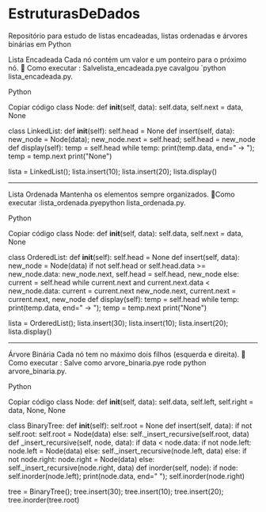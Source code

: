 # EstruturasDeDados
Repositório para estudo de listas encadeadas, listas ordenadas e árvores binárias em Python

Lista Encadeada
Cada nó contém um valor e um ponteiro para o próximo nó.
📌 Como executar : Salvelista_encadeada.pye cavalgou `python lista_encadeada.py.

Python

Copiar código
class Node:
    def __init__(self, data): self.data, self.next = data, None

class LinkedList:
    def __init__(self): self.head = None
    def insert(self, data):
        new_node = Node(data); new_node.next = self.head; self.head = new_node
    def display(self):
        temp = self.head
        while temp: print(temp.data, end=" -> "); temp = temp.next
        print("None")

lista = LinkedList(); lista.insert(10); lista.insert(20); lista.display()
_______________________________________________________________________________

 Lista Ordenada
Mantenha os elementos sempre organizados.
📌Como executar :lista_ordenada.pyepython lista_ordenada.py.

Python

Copiar código
class Node:
    def __init__(self, data): self.data, self.next = data, None

class OrderedList:
    def __init__(self): self.head = None
    def insert(self, data):
        new_node = Node(data)
        if not self.head or self.head.data >= new_node.data:
            new_node.next, self.head = self.head, new_node
        else:
            current = self.head
            while current.next and current.next.data < new_node.data:
                current = current.next
            new_node.next, current.next = current.next, new_node
    def display(self):
        temp = self.head
        while temp: print(temp.data, end=" -> "); temp = temp.next
        print("None")

lista = OrderedList(); lista.insert(30); lista.insert(10); lista.insert(20); lista.display()
____________________________________________________________________________________________

Árvore Binária
Cada nó tem no máximo dois filhos (esquerda e direita).
📌Como executar : Salve como arvore_binaria.pye rode python arvore_binaria.py.

Python

Copiar código
class Node:
    def __init__(self, data): self.data, self.left, self.right = data, None, None

class BinaryTree:
    def __init__(self): self.root = None
    def insert(self, data):
        if not self.root: self.root = Node(data)
        else: self._insert_recursive(self.root, data)
    def _insert_recursive(self, node, data):
        if data < node.data:
            if not node.left: node.left = Node(data)
            else: self._insert_recursive(node.left, data)
        else:
            if not node.right: node.right = Node(data)
            else: self._insert_recursive(node.right, data)
    def inorder(self, node):
        if node: self.inorder(node.left); print(node.data, end=" "); self.inorder(node.right)

tree = BinaryTree(); tree.insert(30); tree.insert(10); tree.insert(20); tree.inorder(tree.root)
